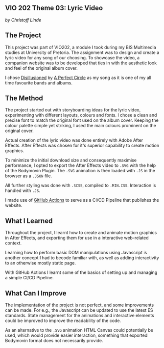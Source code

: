 ## VIO 202 Theme 03: Lyric Video
*by Christoff Linde*

## The Project
This project was part of VIO202, a module I took during my BIS Multimedia studies
at University of Pretoria. The assignment was to design and create a lyric video
for any song of our choosing. To showcase the video, a companion website was to be
developed that ties in with the aesthetic look and feel of the original album cover.

I chose [Disillusioned](https://www.youtube.com/watch?v=BIsH686xWl0) by [A Perfect Circle](https://www.aperfectcircle.com/) as my song as it is one of my all time favourite
bands and albums.

## The Method
The project started out with storyboarding ideas for the lyric video, experimenting
with different layouts, colours and fonts. I chose a clean and precise font to match
the original font used on the album cover. Keeping the colour palette simple yet
striking, I used the main colours prominent on the original cover.

Actual creation of the lyric video was done entirely with Adobe After Effects. After
Effects was chosen for it's superior capability to create motion graphics.

To minimize the initial download size and consequently maximise performance, I opted
to export the After Effects video to `.SVG` with the help of the Bodymovin Plugin.
The `.SVG` animation is then loaded with `.JS` in the browser as a `.JSON` file.

All further styling was done with `.SCSS`, compiled to `.MIN.CSS`. Interaction
is handled with `.JS`.

I made use of [GitHub Actions](https://github.com/features/actions) to serve as a CI/CD Pipeline that
publishes the website.

## What I Learned
Throughout the project, I learnt how to create and animate motion graphics in
After Effects, and exporting them for use in a interactive web-related context.

Learning how to perform basic DOM manipulations using Javascript is another
concept I had to becode familiar with, as well as adding interactivity to an
otherwise mostly static page.

With GitHub Actions I learnt some of the basics of setting up and managing
a simple CI/CD Pipeline.

## What Can I Improve
The implementation of the project is not perfect, and some improvements can be made.
For e.g., the Javascript can be updated to use the latest ES standards. State
management for the animations and interactive elements could be improved to improve
the readability of the code.

As an alternative to the `.SVG` animation HTML Canvas could potentially be used,
which would provide easier interaction, something that exported Bodymovin format
does not necessarily provide.
